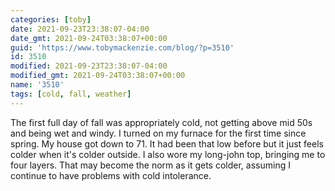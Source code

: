 ```yaml
---
categories: [toby]
date: 2021-09-23T23:38:07-04:00
date_gmt: 2021-09-24T03:38:07+00:00
guid: 'https://www.tobymackenzie.com/blog/?p=3510'
id: 3510
modified: 2021-09-23T23:38:07-04:00
modified_gmt: 2021-09-24T03:38:07+00:00
name: '3510'
tags: [cold, fall, weather]
---
```


The first full day of fall was appropriately cold, not getting above mid 50s and being wet and windy.<!--more-->  I turned on my furnace for the first time since spring.  My house got down to 71.  It had been that low before but it just feels colder when it's colder outside.  I also wore my long-john top, bringing me to four layers.  That may become the norm as it gets colder, assuming I continue to have problems with cold intolerance.
